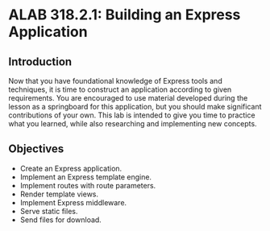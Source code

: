 # ALAB 318.2.1: Building an Express Application

## Introduction 
Now that you have foundational knowledge of Express tools and techniques, it is time to construct an application according to given requirements.
You are encouraged to use material developed during the lesson as a springboard for this application, but you should make significant contributions of your own. This lab is intended to give you time to practice what you learned, while also researching and implementing new concepts.

## Objectives
- Create an Express application.
- Implement an Express template engine.
- Implement routes with route parameters.
- Render template views.
- Implement Express middleware.
- Serve static files.
- Send files for download.